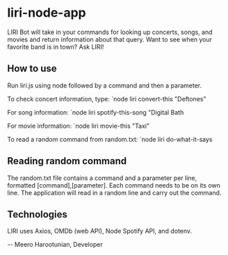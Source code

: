 # liri-node-app

LIRI Bot will take in your commands for looking up concerts, songs, and movies and return information about that query. Want to see when your favorite band is in town? Ask LIRI!

## How to use
Run liri.js using node followed by a command and then a parameter.

To check concert information, type:
`node liri convert-this "Deftones"

For song information:
`node liri spotify-this-song "Digital Bath

For movie information:
`node liri movie-this "Taxi"

To read a random command from random.txt:
`node liri do-what-it-says

## Reading random command
The random.txt file contains a command and a parameter per line, formatted [command],[parameter].
Each command needs to be on its own line.
The application will read in a random line and carry out the command.

## Technologies
LIRI uses Axios, OMDb (web API), Node Spotify API, and dotenv.

-- Meero Harootunian, Developer